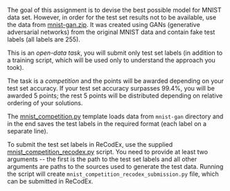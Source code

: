 The goal of this assignment is to devise the best possible model for MNIST
data set. However, in order for the test set results not to be available,
use the data from
[mnist-gan.zip](https://ufal.mff.cuni.cz/~straka/courses/npfl114/1718/mnist-gan.zip).
It was created using GANs (generative adversarial networks) from the original
MNIST data and contain fake test labels (all labels are 255).

This is an _open-data task_, you will submit only test set labels (in addition
to a training script, which will be used only to understand the approach you
took).

The task is a _competition_ and the points will be awarded depending on your
test set accuracy. If your test set accuracy surpasses 99.4%, you will be
awarded 5 points; the rest 5 points will be distributed depending on relative
ordering of your solutions.

The
[mnist_competition.py](https://github.com/ufal/npfl114/tree/master/labs/04/mnist_competition.py)
template loads data from `mnist-gan` directory and in the end saves
the test labels in the required format (each label on a separate line).

To submit the test set labels in ReCodEx, use the supplied
[mnist_competition_recodex.py](https://github.com/ufal/npfl114/tree/master/labs/04/mnist_competition_recodex.py)
script. You need to provide at least two arguments -- the first is the path to
the test set labels and all other arguments are paths to the sources used
to generate the test data. Running the script will create
`mnist_competition_recodex_submission.py` file, which can be submitted in ReCodEx.
